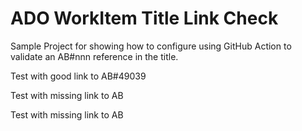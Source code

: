 # ADO WorkItem Title Link Check

Sample Project for showing how to configure using GitHub Action to validate an AB#nnn reference in the title.

Test with good link to AB#49039

Test with missing link to AB 

Test with missing link to AB 